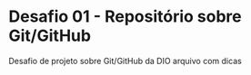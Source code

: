 # Desafio 01 - Repositório sobre Git/GitHub
Desafio de projeto sobre Git/GitHub da DIO
arquivo com dicas
